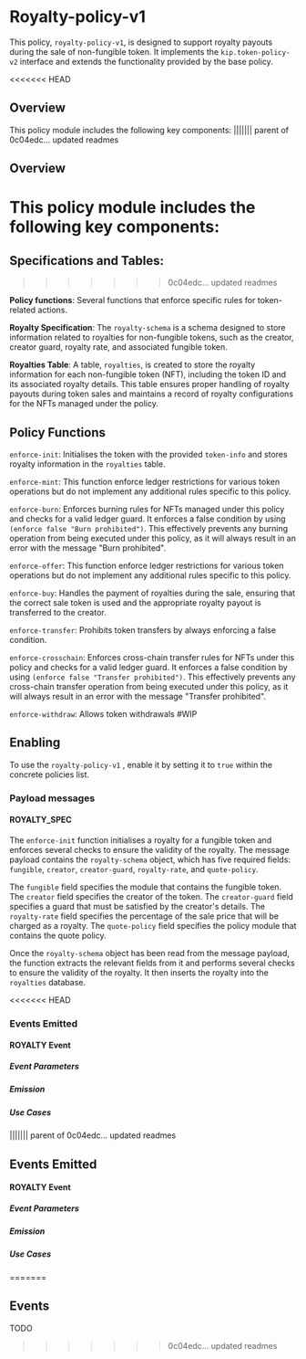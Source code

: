 # Royalty-policy-v1

This policy, `royalty-policy-v1`, is designed to support royalty payouts during the sale of non-fungible token. It implements the `kip.token-policy-v2` interface and extends the functionality provided by the base policy.

<<<<<<< HEAD
## Overview

This policy module includes the following key components:
||||||| parent of 0c04edc... updated readmes
  
## Overview

  
This policy module includes the following key components:
=======
  
## Specifications and Tables:
>>>>>>> 0c04edc... updated readmes

**Policy functions**: Several functions that enforce specific rules for token-related actions.

**Royalty Specification**: The `royalty-schema` is a schema designed to store information related to royalties for non-fungible tokens, such as the creator, creator guard, royalty rate, and associated fungible token.

**Royalties Table**: A table, `royalties`, is created to store the royalty information for each non-fungible token (NFT), including the token ID and its associated royalty details. This table ensures proper handling of royalty payouts during token sales and maintains a record of royalty configurations for the NFTs managed under the policy.

## Policy Functions

`enforce-init`: Initialises the token with the provided `token-info` and stores royalty information in the `royalties` table.

`enforce-mint`: This function enforce ledger restrictions for various token operations but do not implement any additional rules specific to this policy.

`enforce-burn`: Enforces burning rules for NFTs managed under this policy and checks for a valid ledger guard. It enforces a false condition by using `(enforce false "Burn prohibited")`. This effectively prevents any burning operation from being executed under this policy, as it will always result in an error with the message "Burn prohibited".

`enforce-offer`: This function enforce ledger restrictions for various token operations but do not implement any additional rules specific to this policy.

`enforce-buy`: Handles the payment of royalties during the sale, ensuring that the correct sale token is used and the appropriate royalty payout is transferred to the creator.

`enforce-transfer`: Prohibits token transfers by always enforcing a false condition.

`enforce-crosschain`: Enforces cross-chain transfer rules for NFTs under this policy and checks for a valid ledger guard. It enforces a false condition by using `(enforce false "Transfer prohibited")`. This effectively prevents any cross-chain transfer operation from being executed under this policy, as it will always result in an error with the message "Transfer prohibited".

`enforce-withdraw`: Allows token withdrawals #WIP

## Enabling

To use the `royalty-policy-v1` , enable it by setting it to `true` within the concrete policies list.

### Payload messages

#### ROYALTY_SPEC

The `enforce-init` function initialises a royalty for a fungible token and enforces several checks to ensure the validity of the royalty. The message payload contains the `royalty-schema` object, which has five required fields: `fungible`, `creator`, `creator-guard`, `royalty-rate`, and `quote-policy`.

The `fungible` field specifies the module that contains the fungible token. The `creator` field specifies the creator of the token. The `creator-guard` field specifies a guard that must be satisfied by the creator's details. The `royalty-rate` field specifies the percentage of the sale price that will be charged as a royalty. The `quote-policy` field specifies the policy module that contains the quote policy.

Once the `royalty-schema` object has been read from the message payload, the function extracts the relevant fields from it and performs several checks to ensure the validity of the royalty. It then inserts the royalty into the `royalties` database.

<<<<<<< HEAD
### Events Emitted

#### ROYALTY Event

##### Event Parameters

##### Emission

##### Use Cases
||||||| parent of 0c04edc... updated readmes
 
## Events Emitted


#### ROYALTY Event


##### Event Parameters

  
##### Emission

  
##### Use Cases
=======
 
## Events
TODO
>>>>>>> 0c04edc... updated readmes
